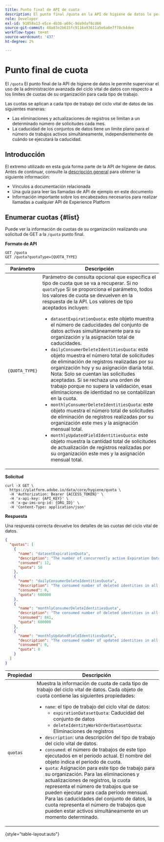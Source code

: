 ```yaml
---
title: Punto final de API de cuota
description: El punto final /quota en la API de higiene de datos le permite supervisar el uso de la administración avanzada del ciclo de vida de datos con respecto a los límites de cuotas mensuales de su organización para cada tipo de trabajo.
role: Developer
exl-id: 91858a13-e5ce-4b36-a69c-9da9daf8cd66
source-git-commit: 48a83e2b615fc9116a93611a5e6a8e7f78cb4dee
workflow-type: tm+mt
source-wordcount: '437'
ht-degree: 2%

---
```


# Punto final de cuota

El `/quota` El punto final de la API de higiene de datos le permite supervisar el uso de la administración avanzada del ciclo vital de datos con respecto a los límites de cuotas de su organización para cada tipo de trabajo.

Las cuotas se aplican a cada tipo de trabajo del ciclo vital de datos de las siguientes maneras:

* Las eliminaciones y actualizaciones de registros se limitan a un determinado número de solicitudes cada mes.
* La caducidad de los conjuntos de datos tiene un límite plano para el número de trabajos activos simultáneamente, independientemente de cuándo se ejecutará la caducidad.

## Introducción

El extremo utilizado en esta guía forma parte de la API de higiene de datos. Antes de continuar, consulte la [descripción general](./overview.md) para obtener la siguiente información:

* Vínculos a documentación relacionada
* Una guía para leer las llamadas de API de ejemplo en este documento
* Información importante sobre los encabezados necesarios para realizar llamadas a cualquier API de Experience Platform

## Enumerar cuotas {#list}

Puede ver la información de cuotas de su organización realizando una solicitud de GET a la `/quota` punto final.

**Formato de API**

```http
GET /quota
GET /quota?quotaType={QUOTA_TYPE}
```

| Parámetro | Descripción |
| --- | --- |
| `{QUOTA_TYPE}` | Parámetro de consulta opcional que especifica el tipo de cuota que se va a recuperar. Si no `quotaType` Si se proporciona el parámetro, todos los valores de cuota se devuelven en la respuesta de la API. Los valores de tipo aceptados incluyen:<ul><li>`datasetExpirationQuota`: este objeto muestra el número de caducidades del conjunto de datos activas simultáneamente para su organización y la asignación total de caducidades. </li><li>`dailyConsumerDeleteIdentitiesQuota`: este objeto muestra el número total de solicitudes de eliminación de registros realizadas por su organización hoy y su asignación diaria total.<br>Nota: Solo se cuentan las solicitudes aceptadas. Si se rechaza una orden de trabajo porque no supera la validación, esas eliminaciones de identidad no se contabilizan en la cuota.</li><li>`monthlyConsumerDeleteIdentitiesQuota`: este objeto muestra el número total de solicitudes de eliminación de registros realizadas por su organización este mes y la asignación mensual total.</li><li>`monthlyUpdatedFieldIdentitiesQuota`: este objeto muestra la cantidad total de solicitudes de actualización de registros realizadas por su organización este mes y la asignación mensual total.</li></ul> |

**Solicitud**

```shell
curl -X GET \
  https://platform.adobe.io/data/core/hygiene/quota \
  -H 'Authorization: Bearer {ACCESS_TOKEN}' \
  -H 'x-api-key: {API_KEY}' \
  -H 'x-gw-ims-org-id: {ORG_ID}' \
  -H 'Content-Type: application/json'
```

**Respuesta**

Una respuesta correcta devuelve los detalles de las cuotas del ciclo vital de datos.

```json
{
  "quotas": [
    {
      "name": "datasetExpirationQuota",
      "description": "The number of concurrently active Expiration Dataset Delete in all workorder requests for the organization.",
      "consumed": 12,
      "quota": 50
    },
    {
      "name": "dailyConsumerDeleteIdentitiesQuota",
      "description": "The consumed number of deleted identities in all workorder requests for the organization for today.",
      "consumed": 0,
      "quota": 600000
    },
    {
      "name": "monthlyConsumerDeleteIdentitiesQuota",
      "description": "The consumed number of deleted identities in all workorder requests for the organization for this month.",
      "consumed": 841,
      "quota": 600000
    },
    {
      "name": "monthlyUpdatedFieldIdentitiesQuota",
      "description": "The consumed number of updated identities in all workorder requests for the organization for this month.",
      "consumed": 0,
      "quota": 0
    }
  ]
}
```

| Propiedad | Descripción |
| --- | --- |
| `quotas` | Muestra la información de cuota de cada tipo de trabajo del ciclo vital de datos. Cada objeto de cuota contiene las siguientes propiedades:<ul><li>`name`: el tipo de trabajo del ciclo vital de datos:<ul><li>`expirationDatasetQuota`: Caducidad del conjunto de datos</li><li>`deleteIdentityWorkOrderDatasetQuota`: Eliminaciones de registros</li></ul></li><li>`description`: una descripción del tipo de trabajo del ciclo vital de datos.</li><li>`consumed`: el número de trabajos de este tipo ejecutados en el periodo actual. El nombre del objeto indica el período de cuota.</li><li>`quota`: Asignación para este tipo de trabajo para su organización. Para las eliminaciones y actualizaciones de registros, la cuota representa el número de trabajos que se pueden ejecutar para cada período mensual. Para las caducidades del conjunto de datos, la cuota representa el número de trabajos que pueden estar activos simultáneamente en un momento determinado.</li></ul> |

{style="table-layout:auto"}
